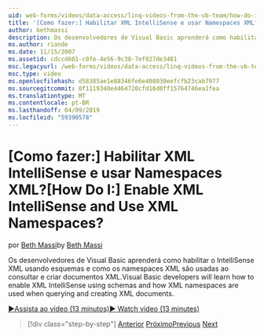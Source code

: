 ```yaml
---
uid: web-forms/videos/data-access/linq-videos-from-the-vb-team/how-do-i-enable-xml-intellisense-and-use-xml-namespaces
title: '[Como fazer:] Habilitar XML IntelliSense e usar Namespaces XML? | Microsoft Docs'
author: bethmassi
description: Os desenvolvedores de Visual Basic aprenderá como habilitar o IntelliSense XML usando esquemas e como os namespaces XML são usadas ao consultar e criar documentos XML.
ms.author: riande
ms.date: 11/15/2007
ms.assetid: cdccd601-c0fe-4e56-9c38-7ef027de3481
msc.legacyurl: /web-forms/videos/data-access/linq-videos-from-the-vb-team/how-do-i-enable-xml-intellisense-and-use-xml-namespaces
msc.type: video
ms.openlocfilehash: d58385ae1e88346fe6e408030eefcfb23cab7977
ms.sourcegitcommit: 0f1119340e4464720cfd16d0ff15764746ea1fea
ms.translationtype: MT
ms.contentlocale: pt-BR
ms.lasthandoff: 04/09/2019
ms.locfileid: "59390578"
---
```

# <a name="how-do-i-enable-xml-intellisense-and-use-xml-namespaces"></a><span data-ttu-id="164e4-104">[Como fazer:] Habilitar XML IntelliSense e usar Namespaces XML?</span><span class="sxs-lookup"><span data-stu-id="164e4-104">[How Do I:] Enable XML IntelliSense and Use XML Namespaces?</span></span>

<span data-ttu-id="164e4-105">por [Beth Massi](https://github.com/bethmassi)</span><span class="sxs-lookup"><span data-stu-id="164e4-105">by [Beth Massi](https://github.com/bethmassi)</span></span>

<span data-ttu-id="164e4-106">Os desenvolvedores de Visual Basic aprenderá como habilitar o IntelliSense XML usando esquemas e como os namespaces XML são usadas ao consultar e criar documentos XML.</span><span class="sxs-lookup"><span data-stu-id="164e4-106">Visual Basic developers will learn how to enable XML IntelliSense using schemas and how XML namespaces are used when querying and creating XML documents.</span></span>

[<span data-ttu-id="164e4-107">&#9654;Assista ao vídeo (13 minutos)</span><span class="sxs-lookup"><span data-stu-id="164e4-107">&#9654; Watch video (13 minutes)</span></span>](https://channel9.msdn.com/Blogs/ASP-NET-Site-Videos/how-do-i-enable-xml-intellisense-and-use-xml-namespaces)

> [!div class="step-by-step"]
> <span data-ttu-id="164e4-108">[Anterior](how-do-i-get-started-with-linq-to-xml.md)
> [Próximo](how-do-i-create-xml-documents-from-sql-data.md)</span><span class="sxs-lookup"><span data-stu-id="164e4-108">[Previous](how-do-i-get-started-with-linq-to-xml.md)
[Next](how-do-i-create-xml-documents-from-sql-data.md)</span></span>
